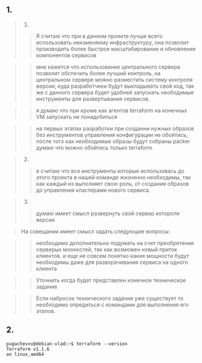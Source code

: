 ## 1.
>1.
>> Я считаю что при в данном проекте лучше всего использовать неизменяему инфраструктуру, она позволит производить более быстрое масштабирование и обновление компонентов сервисов

>> мне кажется что использование центрального сервера позволит обспечить более лучший контроль, на центральном сервере можно разместить систему контроля версии, куда разработчики будут выкладывать свой код, так же с данного сервера будет удобней запускать неободимые инструменты для развертывания сервисов.

>> я думаю что при кроме как агентов terraform на конечных VM запускать не понадобиться

>> на первых этапах разработки при созданни нужных образов без инструментов управления конфигурации не обойтись, после того как необходимые образы будут собраны packer думаю что можно обойтись только terraform

>2.
>> я считаю что все инструменты которые использовась до этого проекта в нашей команде жизненно необходимы, так как каждый из выполняет свою роль, от создания образов до управления кластерами нового сервиса.

>3.
>> думаю имеет смысл развернуть свой сервер котороля версии

>На совещании имеет смысл задать следующие вопросы:

>> необходимо дополнительно подумать на счет преобретения серверых моoностей, так как возможен новый приток клиентов. и еще не совсем понятно какие мощности будут необходимы даже для разворачивания сервиса на одного клиента

>> Уточнить когда будет представлен конечное техническое задание

>> Если набросок технического задания уже существует то необходимо опредиться с командами для выполнения его этапов.


## 2.

```
pugachevvv@debian-vlad:~$ terraform --version
Terraform v1.1.6
on linux_amd64


```
